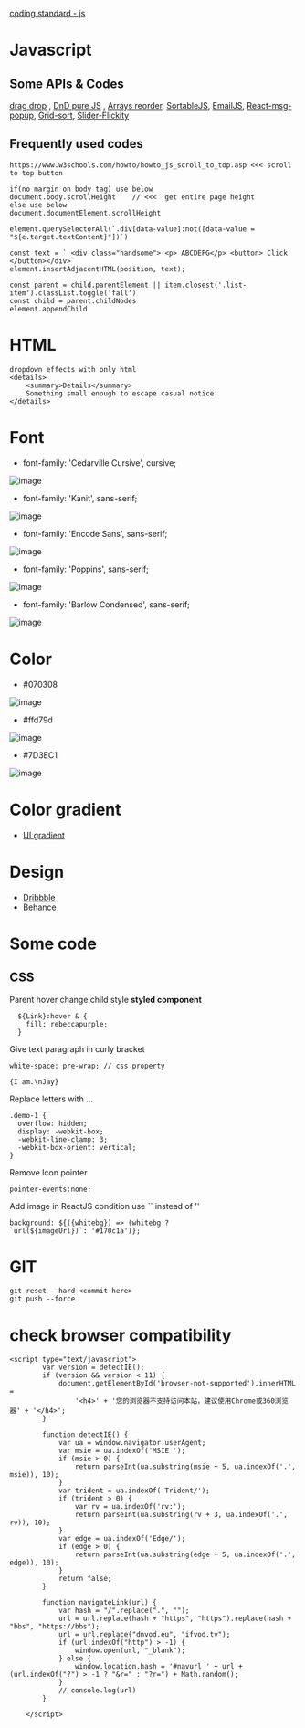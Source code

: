 [coding standard - js](https://github.com/airbnb/javascript)

# Javascript


## Some APIs & Codes
[drag drop](http://jsfiddle.net/2Kgvh/) , [DnD pure JS](https://github.com/SortableJS/Sortable/wiki/Sorting-with-the-help-of-HTML5-Drag'n'Drop-API) , [Arrays reorder](https://stackoverflow.com/questions/2440700/reordering-arrays/2440723), [SortableJS](https://github.com/SortableJS/Sortable), [EmailJS](https://www.emailjs.com/), [React-msg-popup](https://www.npmjs.com/package/react-toastify), [Grid-sort](https://vestride.github.io/Shuffle/), [Slider-Flickity](https://flickity.metafizzy.co/)

## Frequently used codes
```
https://www.w3schools.com/howto/howto_js_scroll_to_top.asp <<< scroll to top button

if(no margin on body tag) use below  
document.body.scrollHeight    // <<<  get entire page height
else use below
document.documentElement.scrollHeight

element.querySelectorAll(`.div[data-value]:not([data-value = "${e.target.textContent}"])`)
 
const text = ` <div class="handsome"> <p> ABCDEFG</p> <button> Click </button></div>`
element.insertAdjacentHTML(position, text);

const parent = child.parentElement || item.closest('.list-item').classList.toggle('fall')
const child = parent.childNodes
element.appendChild
```
# HTML

```
dropdown effects with only html
<details>
    <summary>Details</summary>
    Something small enough to escape casual notice.
</details>
```

# Font 
- font-family: 'Cedarville Cursive', cursive; 

![image](https://user-images.githubusercontent.com/78078898/112046156-f7bb7e00-8b4b-11eb-8e74-f4617c4fafbd.png)
- font-family: 'Kanit', sans-serif; 

![image](https://user-images.githubusercontent.com/78078898/112045985-c04cd180-8b4b-11eb-8ff5-9bf204a3af96.png)
- font-family: 'Encode Sans', sans-serif; 

![image](https://user-images.githubusercontent.com/78078898/112046068-dc507300-8b4b-11eb-9888-4158fd64e143.png)
- font-family: 'Poppins', sans-serif;

![image](https://user-images.githubusercontent.com/78078898/112513784-f92bb700-8d94-11eb-9997-c1743aec82a2.png)
- font-family: 'Barlow Condensed', sans-serif;

![image](https://user-images.githubusercontent.com/78078898/113646841-ec0ea200-9689-11eb-9f99-95646145a994.png)



# Color 
- #070308 

![image](https://user-images.githubusercontent.com/78078898/112045354-0c4b4680-8b4b-11eb-9c01-384782f895dc.png)
- #ffd79d 

![image](https://user-images.githubusercontent.com/78078898/112045440-25ec8e00-8b4b-11eb-86bc-4d51e926246f.png)
- #7D3EC1 

![image](https://user-images.githubusercontent.com/78078898/112045565-49173d80-8b4b-11eb-8baf-7821f4d5e408.png)

# Color gradient

- [UI gradient](https://uigradients.com/#MegaTron)

# Design

- [Dribbble](https://dribbble.com/)
- [Behance](https://www.behance.net/)

# Some code 
## CSS
Parent hover change child style **styled component**
```
  ${Link}:hover & {
    fill: rebeccapurple;
  }
```
Give text paragraph in curly bracket 
```
white-space: pre-wrap; // css property

{I am.\nJay}
```
Replace letters with ...
```
.demo-1 {
  overflow: hidden;
  display: -webkit-box;
  -webkit-line-clamp: 3;
  -webkit-box-orient: vertical;
}
```
Remove Icon pointer
```
pointer-events:none;
```
Add image in ReactJS condition use `` instead of ''
```
background: ${({whitebg}) => (whitebg ? `url(${imageUrl})`: '#170c1a')};
```

# GIT

```
git reset --hard <commit here>
git push --force
```

# check browser compatibility

```
<script type="text/javascript">
        var version = detectIE();
        if (version && version < 11) {
            document.getElementById('browser-not-supported').innerHTML =
                '<h4>' + '您的浏览器不支持访问本站，建议使用Chrome或360浏览器' + '</h4>';
        }

        function detectIE() {
            var ua = window.navigator.userAgent;
            var msie = ua.indexOf('MSIE ');
            if (msie > 0) {
                return parseInt(ua.substring(msie + 5, ua.indexOf('.', msie)), 10);
            }
            var trident = ua.indexOf('Trident/');
            if (trident > 0) {
                var rv = ua.indexOf('rv:');
                return parseInt(ua.substring(rv + 3, ua.indexOf('.', rv)), 10);
            }
            var edge = ua.indexOf('Edge/');
            if (edge > 0) {
                return parseInt(ua.substring(edge + 5, ua.indexOf('.', edge)), 10);
            }
            return false;
        }

        function navigateLink(url) {
            var hash = "/".replace(".", "");
            url = url.replace(hash + "https", "https").replace(hash + "bbs", "https://bbs");
            url = url.replace("dnvod.eu", "ifvod.tv");
            if (url.indexOf("http") > -1) {
                window.open(url, "_blank");
            } else {
                window.location.hash = '#navurl_' + url + (url.indexOf("?") > -1 ? "&r=" : "?r=") + Math.random();
            }
            // console.log(url)
        }

    </script>
```
